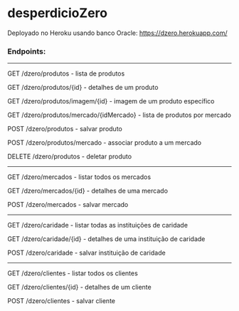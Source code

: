 # desperdicioZero

Deployado no Heroku usando banco Oracle: https://dzero.herokuapp.com/

### Endpoints:

---
GET /dzero/produtos - lista de produtos

GET /dzero/produtos/{id} - detalhes de um produto

GET /dzero/produtos/imagem/{id} - imagem de um produto específico

GET /dzero/produtos/mercado/{idMercado} - lista de produtos por mercado

POST /dzero/produtos - salvar produto

POST /dzero/produtos/mercado - associar produto a um mercado

DELETE /dzero/produtos - deletar produto

----

GET /dzero/mercados - listar todos os mercados

GET /dzero/mercados/{id} - detalhes de uma mercado

POST /dzero/mercados - salvar mercado

-----

GET /dzero/caridade - listar todas as instituições de caridade

GET /dzero/caridade/{id} - detalhes de uma instituição de caridade

POST /dzero/caridade - salvar instituição de caridade

-----

GET /dzero/clientes - listar todos os clientes

GET /dzero/clientes/{id} - detalhes de um cliente

POST /dzero/clientes - salvar cliente